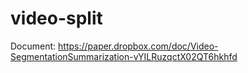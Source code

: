 # video-split

Document:
https://paper.dropbox.com/doc/Video-SegmentationSummarization-vYILRuzqctX02QT6hkhfd
